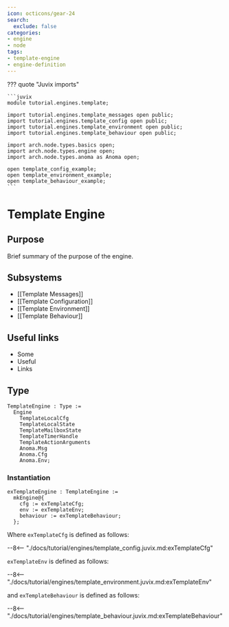 ```yaml
---
icon: octicons/gear-24
search:
  exclude: false
categories:
- engine
- node
tags:
- template-engine
- engine-definition
---
```


??? quote "Juvix imports"

    ```juvix
    module tutorial.engines.template;

    import tutorial.engines.template_messages open public;
    import tutorial.engines.template_config open public;
    import tutorial.engines.template_environment open public;
    import tutorial.engines.template_behaviour open public;

    import arch.node.types.basics open;
    import arch.node.types.engine open;
    import arch.node.types.anoma as Anoma open;

    open template_config_example;
    open template_environment_example;
    open template_behaviour_example;
    ```

# Template Engine

## Purpose

Brief summary of the purpose of the engine.

## Subsystems

- [[Template Messages]]
- [[Template Configuration]]
- [[Template Environment]]
- [[Template Behaviour]]

## Useful links

- Some
- Useful
- Links

## Type

<!-- --8<-- [start:TemplateEngine] -->
```juvix
TemplateEngine : Type :=
  Engine
    TemplateLocalCfg
    TemplateLocalState
    TemplateMailboxState
    TemplateTimerHandle
    TemplateActionArguments
    Anoma.Msg
    Anoma.Cfg
    Anoma.Env;
```
<!-- --8<-- [end:TemplateEngine] -->

### Instantiation

<!-- --8<-- [start:exTemplateEngine] -->
```juvix
exTemplateEngine : TemplateEngine :=
  mkEngine@{
    cfg := exTemplateCfg;
    env := exTemplateEnv;
    behaviour := exTemplateBehaviour;
  };
```
<!-- --8<-- [end:exTemplateEngine] -->

Where `exTemplateCfg` is defined as follows:

--8<-- "./docs/tutorial/engines/template_config.juvix.md:exTemplateCfg"

`exTemplateEnv` is defined as follows:

--8<-- "./docs/tutorial/engines/template_environment.juvix.md:exTemplateEnv"

and `exTemplateBehaviour` is defined as follows:

--8<-- "./docs/tutorial/engines/template_behaviour.juvix.md:exTemplateBehaviour"

